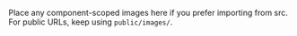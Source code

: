 Place any component-scoped images here if you prefer importing from src. For public URLs, keep using `public/images/`.
